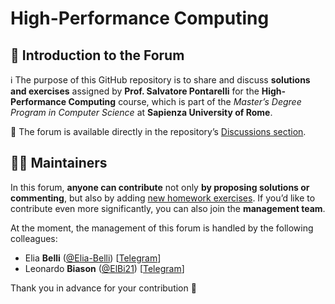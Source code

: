 # High-Performance Computing

## 👋 Introduction to the Forum

ℹ️ The purpose of this GitHub repository is to share and discuss **solutions and exercises** assigned by **Prof. Salvatore Pontarelli** for the **High-Performance Computing** course, which is part of the *Master’s Degree Program in Computer Science* at **Sapienza University of Rome**.

💬 The forum is available directly in the repository’s [Discussions section](https://github.com/sapienzastudentsnetwork/high-performance-computing/discussions).

## 👷‍♀️ Maintainers

In this forum, **anyone can contribute** not only **by proposing solutions or commenting**, but also by adding [new homework exercises](https://github.com/sapienzastudentsnetwork/high-performance-computing/discussions/new?category=homeworks). If you’d like to contribute even more significantly, you can also join the **management team**.

At the moment, the management of this forum is handled by the following colleagues:
- Elia **Belli** ([@Elia-Belli](https://github.com/Elia-Belli)) [[Telegram](https://telegram.me/elia_belli_02)]
- Leonardo **Biason** ([@ElBi21](https://github.com/ElBi21)) [[Telegram](https://telegram.me/ElBi21)]

Thank you in advance for your contribution 🙌
